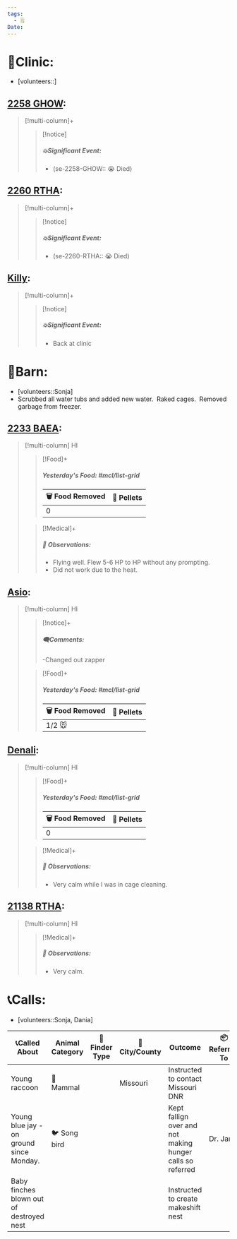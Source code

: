 ```yaml
---
tags:
  - 🗒️
Date: 
---
```


# 🏥Clinic:
- [volunteers::]

## [2258 GHOW](../RARE%20Birds/2258%20GHOW.md):
> [!multi-column]+
>
>> [!notice]
>> ##### 💥Significant Event:
>> - (se-2258-GHOW:: 😭 Died)
>>

## [2260 RTHA](../RARE%20Birds/2260%20RTHA.md):
> [!multi-column]+
>
>> [!notice]
>> ##### 💥Significant Event:
>> - (se-2260-RTHA:: 😭 Died)
>>

## [Killy](../RARE%20Birds/Ed%20Birds/Killy.md):
> [!multi-column]+
>
>> [!notice]
>> ##### 💥Significant Event:
>> - Back at clinic
>>

# 🏡Barn:
- [volunteers::Sonja]
- Scrubbed all water tubs and added new water.  Raked cages.  Removed garbage from freezer.

## [2233 BAEA](../RARE%20Birds/2233%20BAEA.md):
> [!multi-column] HI
>
>> [!Food]+
>> ##### Yesterday's Food: #mcl/list-grid
>> |🗑️ Food Removed| 💩 Pellets
>> |---|---|
>>|0|
>
>> [!Medical]+
>> ##### 🔭 Observations:
>> - Flying well. Flew 5-6 HP to HP without any prompting. 
>> - Did not work due to the heat. 

## [Asio](../RARE%20Birds/Ed%20Birds/Asio.md):
> [!multi-column] HI
>
>> [!notice]+
>> ##### 🗨️Comments:
>> -Changed out zapper
>
>> [!Food]+
>> ##### Yesterday's Food: #mcl/list-grid
>> |🗑️ Food Removed| 💩 Pellets
>> |---|---|
>>|1/2 🐭|

## [Denali](../RARE%20Birds/Ed%20Birds/Denali.md):
> [!multi-column] HI
>
>> [!Food]+
>> ##### Yesterday's Food: #mcl/list-grid
>> |🗑️ Food Removed| 💩 Pellets
>> |---|---|
>>|0|
>>
>
>> [!Medical]+
>> ##### 🔭 Observations:
>> - Very calm while I was in cage cleaning.

## [21138 RTHA](../RARE%20Birds/21138%20RTHA.md):
> [!multi-column] HI
>
>> [!Medical]+
>> ##### 🔭 Observations:
>> - Very calm.

# 📞Calls:
- [volunteers::Sonja, Dania]

| 📞Called About                           | Animal Category | 🔎Finder Type | 🌆City/County | Outcome                                                   | 📦Referred To |
| ---------------------------------------- | --------------- | ------------- | ------------- | --------------------------------------------------------- | ------------- |
| Young raccoon                            | 🦝 Mammal       |               | Missouri      | Instructed to contact Missouri DNR                        |               |
| Young blue jay - on ground since Monday. | 🐦 Song bird    |               |               | Kept fallign over and not making hunger calls so referred | Dr. Jana      |
| Baby finches blown out of destroyed nest |                 |               |               | Instructed to create makeshift nest                       |               |

